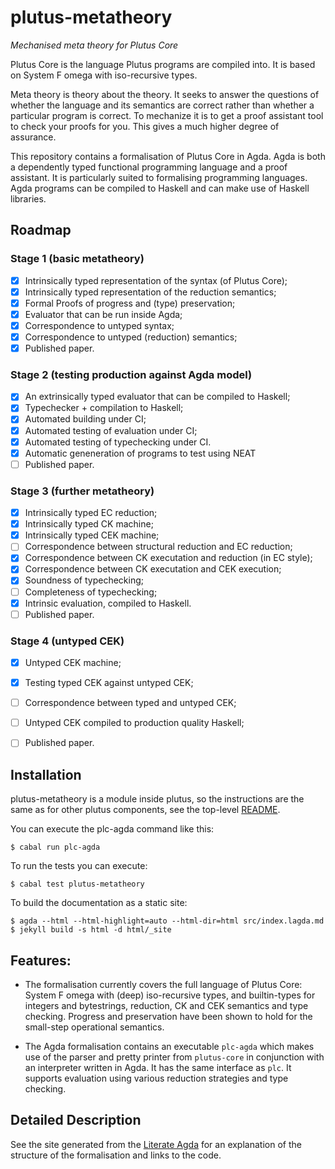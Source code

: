 # plutus-metatheory
*Mechanised meta theory for Plutus Core*

Plutus Core is the language Plutus programs are compiled into. It is
based on System F omega with iso-recursive types.

Meta theory is theory about the theory. It seeks to answer the
questions of whether the language and its semantics are correct rather
than whether a particular program is correct. To mechanize it is to
get a proof assistant tool to check your proofs for you. This gives
a much higher degree of assurance.

This repository contains a formalisation of Plutus Core in Agda. Agda
is both a dependently typed functional programming language and a
proof assistant. It is particularly suited to formalising programming
languages. Agda programs can be compiled to Haskell and can make use
of Haskell libraries.

## Roadmap

### Stage 1 (basic metatheory)

- [X] Intrinsically typed representation of the syntax (of Plutus Core);
- [X] Intrinsically typed representation of the reduction semantics;
- [X] Formal Proofs of progress and (type) preservation;
- [X] Evaluator that can be run inside Agda;
- [X] Correspondence to untyped syntax;
- [X] Correspondence to untyped (reduction) semantics;
- [X] Published paper.

### Stage 2 (testing production against Agda model)

- [X] An extrinsically typed evaluator that can be compiled to Haskell;
- [X] Typechecker + compilation to Haskell;
- [X] Automated building under CI;
- [X] Automated testing of evaluation under CI;
- [X] Automated testing of typechecking under CI.
- [X] Automatic geneneration of programs to test using NEAT
- [ ] Published paper.

### Stage 3 (further metatheory)

- [X] Intrinsically typed EC reduction;
- [X] Intrinsically typed CK machine;
- [X] Intrinsically typed CEK machine;
- [ ] Correspondence between structural reduction and EC reduction;
- [X] Correspondence between CK executation and reduction (in EC style);
- [X] Correspondence between CK executation and CEK execution;
- [X] Soundness of typechecking;
- [ ] Completeness of typechecking;
- [X] Intrinsic evaluation, compiled to Haskell.
- [ ] Published paper.

### Stage 4 (untyped CEK)

- [X] Untyped CEK machine;
- [X] Testing typed CEK against untyped CEK;
- [ ] Correspondence between typed and untyped CEK;
- [ ] Untyped CEK compiled to production quality Haskell;
- [ ] Published paper.


## Installation

plutus-metatheory is a module inside plutus, so the instructions are
the same as for other plutus components, see the top-level [README](https://github.com/IntersectMBO/plutus).

You can execute the plc-agda command like this:

```
$ cabal run plc-agda
```

To run the tests you can execute:

```
$ cabal test plutus-metatheory
```

To build the documentation as a static site:

```
$ agda --html --html-highlight=auto --html-dir=html src/index.lagda.md
$ jekyll build -s html -d html/_site
```

## Features:

* The formalisation currently covers the full language of Plutus Core:
  System F omega with (deep) iso-recursive types, and builtin-types
  for integers and bytestrings, reduction, CK and CEK semantics and
  type checking. Progress and preservation have been shown to hold for
  the small-step operational semantics.

* The Agda formalisation contains an executable `plc-agda` which makes
  use of the parser and pretty printer from `plutus-core` in
  conjunction with an interpreter written in Agda. It has the same
  interface as `plc`. It supports evaluation using various reduction
  strategies and type checking.

## Detailed Description

See the site generated from the [Literate Agda](https://plutus.cardano.intersectmbo.org/metatheory/) for an explanation of the structure of the formalisation and links to the code.
